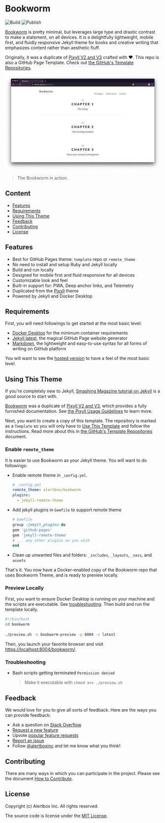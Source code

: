# Bookworm

![Build](https://github.com/alertbox/bookworm/workflows/Build/badge.svg)
![Publish](https://github.com/alertbox/bookworm/workflows/Publish/badge.svg)

[Bookworm](https://alertbox.github.io/bookworm) is pretty minimal, but leverages large type and drastic contrast to make a statement, on all devices. It is a delightfully lightweight, mobile first, and fluidly responsive Jekyll theme for books and creative writing that emphasizes content rather than aesthetic fluff.

Originally, it was a duplicate of [Pixyll V2 and V3](https://github.com/johno/pixyll) crafted with :heart:. This repo is also a GitHub Page Template. Check out [the GitHub's Template Repositories](https://help.github.com/en/github/creating-cloning-and-archiving-repositories/creating-a-repository-from-a-template).

![Screenshot](screenshot.png)

> The Bookworm in action.

## Content

- [Features](#features)
- [Requirements](#requirements)
- [Using This Theme](#using-this-theme)
- [Feedback](#feedback)
- [Contributing](#contributing)
- [License](#license)

## Features

- Best for GitHub Pages theme: `template` repo or `remote_theme`
- No need to install and setup Ruby and Jekyll locally
- Build and run locally
- Designed for mobile first and fluid responsive for all devices
- Customizable look and feel
- Built-in support for: PWA, Deep anchor links, and Telemetry
- Duplicated from the [Pixyll](https://pixyll.com) theme
- Powered by Jekyll and Docker Desktop

## Requirements

First, you will need followings to get started at the most basic level:

- [Docker Desktop]() for the minimum container requirements
- [Jekyll latest](), the magical GitHub Page website generator
- [Markdown](https://guides.github.com/features/mastering-markdown/), the lightweight and easy-to-use syntax for all forms of writing on GitHub platform

You will want to see the [hosted version](https://alertbox.github.io/bookworm/) to have a feel of the most basic level.

## Using This Theme

If you're completely new to Jekyll, [Smashing Magazine tutorial on Jekyll](http://www.smashingmagazine.com/2014/08/01/build-blog-jekyll-github-pages/) is a good source to start with.

[Bookworm](https://alertbox.github.io/bookworm/) was a duplicate of [Pixyll V2 and V3](https://github.com/johno/pixyll), which provides a fully furnished documentation. See [the Pixyll Usage Guidelines](https://github.com/johno/pixyll#using-github-pages) to learn more.

Next, you want to create a copy of this template. The repository is marked as a `Template` so you will only have to [Use This Template](https://github.com/alertbox/bookworm/generate/) and follow the instructions. Read more about this in [the GitHub's Template Repositories](https://help.github.com/en/github/creating-cloning-and-archiving-repositories/creating-a-repository-from-a-template) document.

### Enable `remote_theme`

It is easier to use Bookworm as your Jekyll theme. You will want to do followings:

- Enable remote theme in `_config.yml`.
  ```yml
  # _config.yml
  remote_theme: alertbox/bookworm
  plugins:
    - jekyll-remote-theme
  ```
- Add jekyll plugins in `Gemfile` to support remote theme
  ```ruby
  # Gemfile
  group :jekyll_plugins do
  gem 'github-pages'
  gem 'jekyll-remote-theme'
  # ... any other plugins as you wish
  end
  ```
- Clean up unwanted files and folders: `_includes`, `_layouts`, `_sass`, and `assets`

That's it. You now have a Docker-enabled copy of the Bookworm repo that uses Bookworm Theme, and is ready to preview locally.

### Preview Locally

First, you want to ensure Docker Desktop is running on your machine and the scripts are executable. See [troubleshooting](#troubleshooting). Then build and run the template locally.

```sh
#!/bin/bash
cd bookworm

./preview.sh -n bookworm-preview -p 8004 -v latest
```

Then, you launch your favorite browser and visit <https://localhost:8004/bookworm/>.

### Troubleshooting

- Bash scripts getting terminated `Permission denied`
  > Make it executable with `chmod a+x ./preview.sh`

## Feedback

We would love for you to give all sorts of feedback. Here are the ways you can provide feedback:

- Ask a question on [Stack Overflow]()
- [Request a new feature](https://github.com/alertbox/bookworm/issues/new?assignees=&labels=&template=feature_request.md&title=)
- Upvote [popular feature requests](https://github.com/alertbox/bookworm/issues)
- [Report an issue](https://github.com/alertbox/bookworm/issues/new?assignees=&labels=&template=bug_report.md&title=)
- Follow [@alertboxinc](https://twitter.com/alertboxinc) and let me know what you think!

## Contributing

There are many ways in which you can participate in the project. Please see the document [How to Contribute](CONTRIBUTING.md).

## License

Copyright (c) Alertbox Inc. All rights reserved.

The source code is license under the [MIT License](LICENSE).
